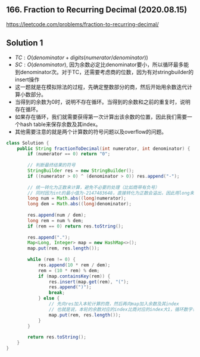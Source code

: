 ## 166. Fraction to Recurring Decimal (2020.08.15)

https://leetcode.com/problems/fraction-to-recurring-decimal/

## Solution 1

- $TC:O(denominator + digits(numerator / denominator))$
- $SC:O(denominator)$, 因为余数必定比denominator要小，所以循环最多能到denominator次。对于TC，还需要考虑商的位数，因为有对stringbuilder的insert操作
- 这一题就是在模拟除法的过程，先确定整数部分的商，然后开始用余数迭代计算小数部分。
- 当得到的余数为0时，说明不存在循环。当得到的余数和之前的重复时，说明存在循环。
- 如果存在循环，我们就需要获得第一次计算出该余数的位置，因此我们需要一个hash table来保存余数及其index。
- 其他需要注意的就是两个计算数的符号问题以及overflow的问题。

```java
class Solution {
    public String fractionToDecimal(int numerator, int denominator) {
        if (numerator == 0) return "0";
        
        // 判断最终结果的符号
        StringBuilder res = new StringBuilder();
        if ((numerator > 0) ^ (denominator > 0)) res.append("-");
        
        // 统一转化为正数来计算，避免不必要的处理（比如商带有负号）
        // 同时因为int的最小值为-2147483648，直接转化为正数会溢出，因此用long来保存
        long num = Math.abs((long)numerator);
        long dem = Math.abs((long)denominator);
        
        res.append(num / dem);
        long rem = num % dem;
        if (rem == 0) return res.toString();
        
        res.append(".");
        Map<Long, Integer> map = new HashMap<>();
        map.put(rem, res.length());
        
        while (rem != 0) {
            res.append(10 * rem / dem);
            rem = (10 * rem) % dem;
            if (map.containsKey(rem)) {
                res.insert(map.get(rem), "(");
                res.append(")");
                break;
            } else {
                // 先向res加入本轮计算的商，然后再向map加入余数及其index
                // 也就是说，本轮的余数对应的index比商对应的index大1，循环数字也是从商后面一位开始的
                map.put(rem, res.length());
            }
        }
        
        return res.toString();
    }
}
```

